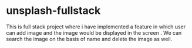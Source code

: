 # unsplash-fullstack
This is full stack project where i have implemented a feature in which user can add image and the image would be displayed in the screen . We can search the image on the basis of name and delete the image as well. 
